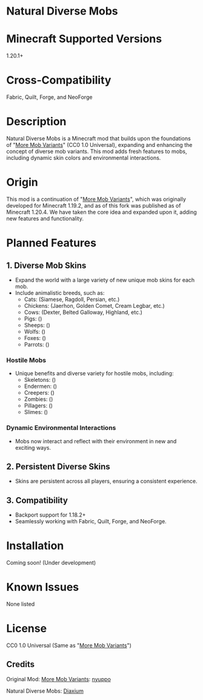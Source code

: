 # Natural Diverse Mobs

# Minecraft Supported Versions
1.20.1+

# Cross-Compatibility
Fabric, Quilt, Forge, and NeoForge

# Description
Natural Diverse Mobs is a Minecraft mod that builds upon the foundations of "[More Mob Variants](https://github.com/nyuppo/MobVariants/tree/master)" (CC0 1.0 Universal), expanding and enhancing the concept of diverse mob variants. This mod adds fresh features to mobs, including dynamic skin colors and environmental interactions.

# Origin
This mod is a continuation of "[More Mob Variants](https://github.com/nyuppo/MobVariants/tree/master)", which was originally developed for Minecraft 1.19.2, and as of this fork was published as of Minecraft 1.20.4. We have taken the core idea and expanded upon it, adding new features and functionality.

# Planned Features
## 1. Diverse Mob Skins
- Expand the world with a large variety of new unique mob skins for each mob.
- Include animalistic breeds, such as:
    - Cats: (Siamese, Ragdoll, Persian, etc.)
    - Chickens: (Jaerhon, Golden Comet, Cream Legbar, etc.)
    - Cows: (Dexter, Belted Galloway, Highland, etc.)
    - Pigs: () 
    - Sheeps: () 
    - Wolfs: ()
    - Foxes: ()
    - Parrots: () 
### Hostile Mobs
- Unique benefits and diverse variety for hostile mobs, including:
    - Skeletons: () 
    - Endermen: () 
    - Creepers: () 
    - Zombies: () 
    - Pillagers: () 
    - Slimes: () 
### Dynamic Environmental Interactions
- Mobs now interact and reflect with their environment in new and exciting ways.
## 2. Persistent Diverse Skins
- Skins are persistent across all players, ensuring a consistent experience.
## 3. Compatibility
- Backport support for 1.18.2+
- Seamlessly working with Fabric, Quilt, Forge, and NeoForge.

# Installation
Coming soon! (Under development)

# Known Issues
None listed

# License
CC0 1.0 Universal (Same as "[More Mob Variants](https://github.com/nyuppo/MobVariants/tree/master)")

## Credits
Original Mod: [More Mob Variants](https://github.com/nyuppo/MobVariants/tree/master): [nyuppo](https://github.com/nyuppo)

Natural Diverse Mobs: [Diaxium](https://github.com/Diaxium)
